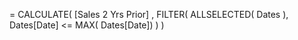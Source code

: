 = CALCULATE( 
	[Sales 2 Yrs Prior] , 
	FILTER(
		ALLSELECTED( Dates ),
		Dates[Date] <= MAX( Dates[Date])
	)
)
